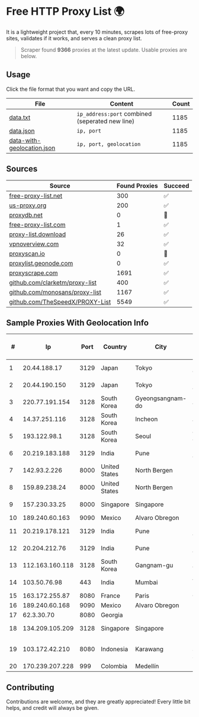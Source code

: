 
# Free HTTP Proxy List 🌍

It is a lightweight project that, every 10 minutes, scrapes lots of free-proxy sites, validates if it works, and serves a clean proxy list.


> Scraper found **9366** proxies at the latest update. Usable proxies are below.

## Usage

Click the file format that you want and copy the URL.


|File|Content|Count|
|----|-------|-----|
|[data.txt](https://raw.githubusercontent.com/themiralay/Proxy-List-World/master/data.txt)|`ip_address:port` combined (seperated new line)|1185|
|[data.json](https://raw.githubusercontent.com/themiralay/Proxy-List-World/master/data.json)|`ip, port`|1185|
|[data-with-geolocation.json](https://raw.githubusercontent.com/themiralay/Proxy-List-World/master/data-with-geolocation.json)|`ip, port, geolocation`|1185|

## Sources

|Source|Found Proxies|Succeed|
|------|-------------|-------|
|[free-proxy-list.net](https://free-proxy-list.net)|300|✅|
|[us-proxy.org](https://www.us-proxy.org)|200|✅|
|[proxydb.net](http://proxydb.net)|0|🚫|
|[free-proxy-list.com](https://free-proxy-list.com/?page=&port=&type%5B%5D=http&type%5B%5D=https&up_time=0&search=Search)|1|✅|
|[proxy-list.download](https://www.proxy-list.download/HTTP)|26|✅|
|[vpnoverview.com](https://vpnoverview.com/privacy/anonymous-browsing/free-proxy-servers)|32|✅|
|[proxyscan.io](https://www.proxyscan.io)|0|🚫|
|[proxylist.geonode.com](https://proxylist.geonode.com/api/proxy-list?limit=300&page=1&sort_by=lastChecked&sort_type=desc&protocols=http,https)|0|✅|
|[proxyscrape.com](https://api.proxyscrape.com/v2/?request=displayproxies&protocol=http&timeout=10000&country=all&ssl=all&anonymity=all)|1691|✅|
|[github.com/clarketm/proxy-list](https://raw.githubusercontent.com/clarketm/proxy-list/master/proxy-list-raw.txt)|400|✅|
|[github.com/monosans/proxy-list](https://raw.githubusercontent.com/monosans/proxy-list/main/proxies/http.txt)|1167|✅|
|[github.com/TheSpeedX/PROXY-List](https://raw.githubusercontent.com/TheSpeedX/PROXY-List/master/http.txt)|5549|✅|


## Sample Proxies With Geolocation Info

|#|Ip|Port|Country|City|Internet Service Provider|
|-|--|----|-------|----|-------------------------|
|1|20.44.188.17|3129|Japan|Tokyo|Microsoft Corporation|
|2|20.44.190.150|3129|Japan|Tokyo|Microsoft Corporation|
|3|220.77.191.154|3128|South Korea|Gyeongsangnam-do|Korea Telecom|
|4|14.37.251.116|3128|South Korea|Incheon|Korea Telecom|
|5|193.122.98.1|3128|South Korea|Seoul|Oracle Corporation|
|6|20.219.183.188|3129|India|Pune|Microsoft Corporation|
|7|142.93.2.226|8000|United States|North Bergen|DigitalOcean, LLC|
|8|159.89.238.24|8000|United States|North Bergen|DigitalOcean, LLC|
|9|157.230.33.25|8000|Singapore|Singapore|DigitalOcean, LLC|
|10|189.240.60.163|9090|Mexico|Alvaro Obregon|UNINET|
|11|20.219.178.121|3129|India|Pune|Microsoft Corporation|
|12|20.204.212.76|3129|India|Pune|Microsoft Corporation|
|13|112.163.160.118|3128|South Korea|Gangnam-gu|Korea Telecom|
|14|103.50.76.98|443|India|Mumbai|Jetway Broadband|
|15|163.172.255.87|8080|France|Paris|Online S.A.S.|
|16|189.240.60.168|9090|Mexico|Alvaro Obregon|UNINET|
|17|62.3.30.70|8080|Georgia||Enbinet Ltd.|
|18|134.209.105.209|3128|Singapore|Singapore|DigitalOcean, LLC|
|19|103.172.42.210|8080|Indonesia|Karawang|PT Media Solusi Sukses|
|20|170.239.207.228|999|Colombia|Medellín|FIBERNET|



## Contributing

Contributions are welcome, and they are greatly appreciated! Every
little bit helps, and credit will always be given.

